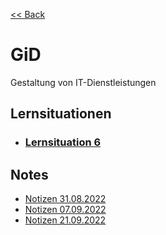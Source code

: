 [<< Back](../../README.md)

# GiD
Gestaltung von IT-Dienstleistungen

## Lernsituationen

- ### [Lernsituation 6](situation/6/Lernsituation.md)

## Notes

- [Notizen 31.08.2022](notes/2022-08-31.md)
- [Notizen 07.09.2022](notes/2022-09-07.md)
- [Notizen 21.09.2022](notes/2022-09-21.md)

